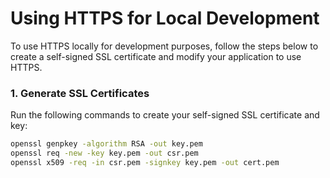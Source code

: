 # Using HTTPS for Local Development

To use HTTPS locally for development purposes, follow the steps below to create a self-signed SSL certificate and modify your application to use HTTPS.

### 1. Generate SSL Certificates

Run the following commands to create your self-signed SSL certificate and key:

```bash
openssl genpkey -algorithm RSA -out key.pem
openssl req -new -key key.pem -out csr.pem
openssl x509 -req -in csr.pem -signkey key.pem -out cert.pem
